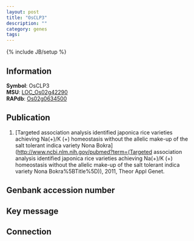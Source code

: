 ```yaml
---
layout: post
title: "OsCLP3"
description: ""
category: genes
tags: 
---
```

{% include JB/setup %}

## Information
__Symbol__: OsCLP3  
__MSU__: [LOC_Os02g42290](http://rice.plantbiology.msu.edu/cgi-bin/ORF_infopage.cgi?orf=LOC_Os02g42290)  
__RAPdb__: [Os02g0634500](http://rapdb.dna.affrc.go.jp/viewer/gbrowse_details/irgsp1?name=Os02g0634500)  

## Publication
1. [Targeted association analysis identified japonica rice varieties achieving Na(+)/K (+) homeostasis without the allelic make-up of the salt tolerant indica variety Nona Bokra](http://www.ncbi.nlm.nih.gov/pubmed?term=(Targeted association analysis identified japonica rice varieties achieving Na(+)/K (+) homeostasis without the allelic make-up of the salt tolerant indica variety Nona Bokra%5BTitle%5D)), 2011, Theor Appl Genet.

## Genbank accession number

## Key message

## Connection


